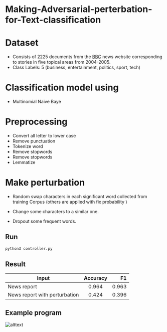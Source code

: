 # Making-Adversarial-perterbation-for-Text-classification
# Dataset

* Consists of 2225 documents from the [BBC](http://mlg.ucd.ie/datasets/bbc.html) news website corresponding to stories in five topical areas from 2004-2005.
* Class Labels: 5 (business, entertainment, politics, sport, tech)

# Classification model using

* Multinomial Naive Baye

# Preprocessing

* Convert all letter to lower case
* Remove punctuation
* Tokenize word
* Remove stopwords
* Remove stopwords
* Lemmatize

# Make perturbation

* Random swap characters in each significant word collected from training Corpus (others are applied with fix probability )

* Change some characters to a similar one.

* Dropout some frequent words.

## Run



```bash
python3 controller.py
```

## Result

| Input        | Accuracy      | F1   |
| ------------- |:-------------:| -----: |
| News report     |  0.964 |0.963
| News report with perturbation |0.424 |0.396


## Example program

![alttext](https://github.com/hiphop2311/Making-Adversarial-perturbation-for-Text-classification/blob/master/example.png)


